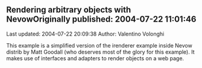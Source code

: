 ## Rendering arbitrary objects with NevowOriginally published: 2004-07-22 11:01:46 
Last updated: 2004-07-22 20:09:38 
Author: Valentino Volonghi 
 
This example is a simplified version of the irenderer example inside Nevow distrib by Matt Goodall (who deserves most of the glory for this example). It makes use of interfaces and adapters to render objects on a web page.